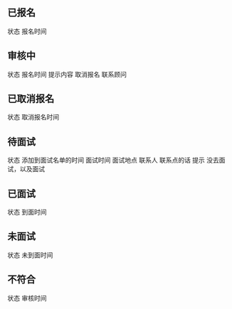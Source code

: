 ## 已报名 

状态 报名时间

## 审核中

状态 报名时间 提示内容 取消报名 联系顾问

## 已取消报名

状态 取消报名时间

 
## 待面试

状态  添加到面试名单的时间
面试时间
面试地点
联系人
联系点的话
提示
没去面试，以及面试
 
## 已面试 

状态  到面时间
 
## 未面试 

状态  未到面时间

## 不符合

状态  审核时间

